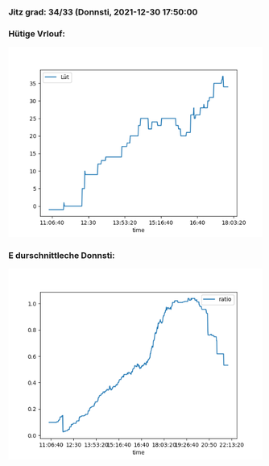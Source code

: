 ### Jitz grad: 34/33 (Donnsti, 2021-12-30 17:50:00

### Hütige Vrlouf:
![Graph](Today.png)

### E durschnittleche Donnsti:
![Graph](Donnsti.png)